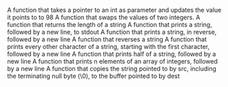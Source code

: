 A function that takes a pointer to an int as parameter and updates the value it points to to 98
A function that swaps the values of two integers.
A function that returns the length of a string
A function that prints a string, followed by a new line, to stdout
A function that prints a string, in reverse, followed by a new line
A function that reverses a string
A function that prints every other character of a string, starting with the first character, followed by a new line
A function that prints half of a string, followed by a new line
A function that prints n elements of an array of integers, followed by a new line
A function that copies the string pointed to by src, including the terminating null byte (\0), to the buffer pointed to by dest
